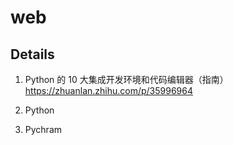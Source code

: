 # web

## Details

1. Python 的 10 大集成开发环境和代码编辑器（指南）https://zhuanlan.zhihu.com/p/35996964

2. Python 

3. Pychram

